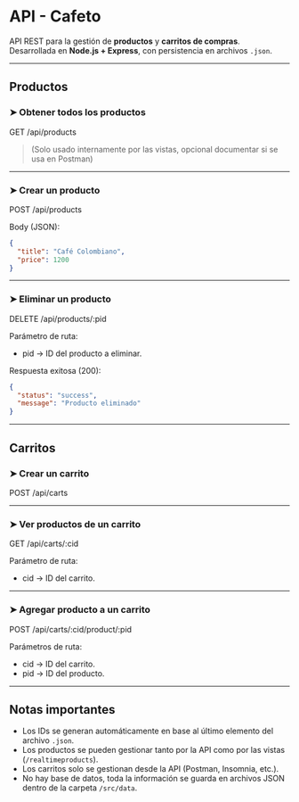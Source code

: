# API - Cafeto

API REST para la gestión de **productos** y **carritos de compras**.  
Desarrollada en **Node.js + Express**, con persistencia en archivos `.json`.

---

## Productos

### ➤ Obtener todos los productos
GET /api/products  
> (Solo usado internamente por las vistas, opcional documentar si se usa en Postman)

---

### ➤ Crear un producto
POST /api/products  

Body (JSON):
```json
{
  "title": "Café Colombiano",
  "price": 1200
}
```

---

### ➤ Eliminar un producto
DELETE /api/products/:pid

Parámetro de ruta:
- pid → ID del producto a eliminar.

Respuesta exitosa (200):
```json
{
  "status": "success",
  "message": "Producto eliminado"
}
```

---

## Carritos

### ➤ Crear un carrito
POST /api/carts

---

### ➤ Ver productos de un carrito
GET /api/carts/:cid

Parámetro de ruta:
- cid → ID del carrito.

---

### ➤ Agregar producto a un carrito
POST /api/carts/:cid/product/:pid

Parámetros de ruta:
- cid → ID del carrito.  
- pid → ID del producto.  

---

## Notas importantes

- Los IDs se generan automáticamente en base al último elemento del archivo `.json`.
- Los productos se pueden gestionar tanto por la API como por las vistas (`/realtimeproducts`).
- Los carritos solo se gestionan desde la API (Postman, Insomnia, etc.).
- No hay base de datos, toda la información se guarda en archivos JSON dentro de la carpeta `/src/data`.